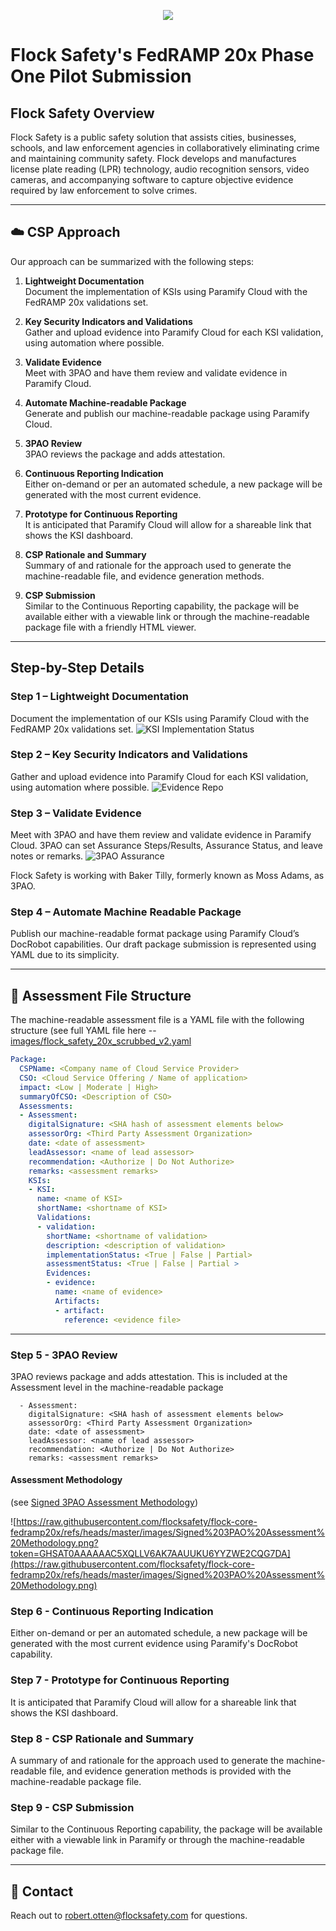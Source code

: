 <p align="center">
   <a href="https://flocksafety.com">
     <img src="https://raw.githubusercontent.com/flocksafety/flock-core-fedramp20x/refs/heads/master/images/Flock-Logo.png" awidth="100%">
   </a>
</p>

# Flock Safety's FedRAMP 20x Phase One Pilot Submission

## Flock Safety Overview

Flock Safety is a public safety solution that assists cities, businesses, schools, and law enforcement agencies in collaboratively eliminating crime and maintaining community safety. Flock develops and manufactures license plate reading (LPR) technology, audio recognition sensors, video cameras, and accompanying software to capture objective evidence required by law enforcement to solve crimes.

---
## ☁️ CSP Approach

Our approach can be summarized with the following steps:

1. **Lightweight Documentation**  
   Document the implementation of KSIs using Paramify Cloud with the FedRAMP 20x validations set.

2. **Key Security Indicators and Validations**  
   Gather and upload evidence into Paramify Cloud for each KSI validation, using automation where possible.

3. **Validate Evidence**  
    Meet with 3PAO and have them review and validate evidence in Paramify Cloud.

4. **Automate Machine-readable Package**  
   Generate and publish our machine-readable package using Paramify Cloud.

5. **3PAO Review**  
   3PAO reviews the package and adds attestation.

6. **Continuous Reporting Indication**  
   Either on-demand or per an automated schedule, a new package will be generated with the most current evidence.

7. **Prototype for Continuous Reporting**  
   It is anticipated that Paramify Cloud will allow for a shareable link that shows the KSI dashboard.

8. **CSP Rationale and Summary**  
   Summary of and rationale for the approach used to generate the machine-readable file, and evidence generation methods.

9. **CSP Submission**  
   Similar to the Continuous Reporting capability, the package will be available either with a viewable link or through the machine-readable package file with a friendly HTML viewer.

---

## Step-by-Step Details

### Step 1 – Lightweight Documentation
Document the implementation of our KSIs using Paramify Cloud with the FedRAMP 20x validations set.
![KSI Implementation Status](https://raw.githubusercontent.com/flocksafety/flock-core-fedramp20x/refs/heads/master/images/Paramify%20-%20KSI%20Implementation.png)

### Step 2 – Key Security Indicators and Validations
Gather and upload evidence into Paramify Cloud for each KSI validation, using automation where possible.
![Evidence Repo](https://raw.githubusercontent.com/flocksafety/flock-core-fedramp20x/refs/heads/master/images/Paramify%20-%20Evidence%20Repo.png)

### Step 3 – Validate Evidence
Meet with 3PAO and have them review and validate evidence in Paramify Cloud. 3PAO can set Assurance Steps/Results, Assurance Status, and leave notes or remarks. 
![3PAO Assurance](https://raw.githubusercontent.com/flocksafety/flock-core-fedramp20x/refs/heads/master/images/Paramify%20-%203PAO%20Assessment.png)

Flock Safety is working with Baker Tilly, formerly known as Moss Adams, as 3PAO.

### Step 4 – Automate Machine Readable Package
Publish our machine-readable format package using Paramify Cloud’s DocRobot capabilities.
Our draft package submission is represented using YAML due to its simplicity.

---

## 📑 Assessment File Structure
The machine-readable assessment file is a YAML file with the following structure (see full YAML file here -- [images/flock_safety_20x_scrubbed_v2.yaml](https://github.com/flocksafety/flock-core-fedramp20x/blob/master/images/flock_safety_20x_compliance_scrubbed_v2.yaml)

```yaml
Package:
  CSPName: <Company name of Cloud Service Provider>
  CSO: <Cloud Service Offering / Name of application>
  impact: <Low | Moderate | High>
  summaryOfCSO: <Description of CSO>
  Assessments:
  - Assessment:
    digitalSignature: <SHA hash of assessment elements below>
    assessorOrg: <Third Party Assessment Organization>
    date: <date of assessment>
    leadAssessor: <name of lead assessor>
    recommendation: <Authorize | Do Not Authorize>
    remarks: <assessment remarks>
    KSIs:
    - KSI:
      name: <name of KSI>
      shortName: <shortname of KSI>
      Validations:
      - validation:
        shortName: <shortname of validation>
        description: <description of validation>
        implementationStatus: <True | False | Partial>
        assessmentStatus: <True | False | Partial >
        Evidences:
        - evidence:
          name: <name of evidence>
          Artifacts:
          - artifact:
            reference: <evidence file>
```
---

### Step 5 - 3PAO Review
3PAO reviews package and adds attestation. This is included at the Assessment level in the machine-readable package
```
  - Assessment:
    digitalSignature: <SHA hash of assessment elements below>
    assessorOrg: <Third Party Assessment Organization>
    date: <date of assessment>
    leadAssessor: <name of lead assessor>
    recommendation: <Authorize | Do Not Authorize>
    remarks: <assessment remarks>
```

#### Assessment Methodology</a>

(see [Signed 3PAO Assessment Methodology](https://github.com/flocksafety/flock-core-fedramp20x/blob/c87cad23c6af2f8a1c4f91ee3697843cbf745735/images/Assessment%20Methodology.pdf))

![https://raw.githubusercontent.com/flocksafety/flock-core-fedramp20x/refs/heads/master/images/Signed%203PAO%20Assessment%20Methodology.png?token=GHSAT0AAAAAAC5XQLLV6AK7AAUUKU6YYZWE2CQG7DA](https://raw.githubusercontent.com/flocksafety/flock-core-fedramp20x/refs/heads/master/images/Signed%203PAO%20Assessment%20Methodology.png)

### Step 6 - Continuous Reporting Indication
Either on-demand or per an automated schedule, a new package will be generated with the most current evidence using Paramify's DocRobot capability.

### Step 7 - Prototype for Continuous Reporting
It is anticipated that Paramify Cloud will allow for a shareable link that shows the KSI dashboard.

### Step 8 - CSP Rationale and Summary
A summary of and rationale for the approach used to generate the machine-readable file, and evidence generation methods is provided with the machine-readable package file.

### Step 9 - CSP Submission
Similar to the Continuous Reporting capability, the package will be available either with a viewable link in Paramify or through the machine-readable package file.

---


## 📩 Contact
Reach out to robert.otten@flocksafety.com for questions.
